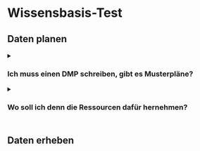 

# Wissensbasis-Test
## Daten planen

<Details markdown="block">
  <summary><h3>Ich muss einen DMP schreiben, gibt es Musterpläne?</h3></summary>
  
  
Ja, die HU Berlin hat [Musterpläne](https://www.cms.hu-berlin.de/de/dl/dataman/arbeiten/dmp_erstellen/dmp-info) erstellt und die Uni Wien stellt eine [DMP Collection](https://phaidra.univie.ac.at/search?page=1&pagesize=10) zur Verfügung

Es gibt auch verschiedene Templates für DMPs in Online-Tools wie [DMPonline](https://dmponline.dcc.ac.uk/) (an dieser Stelle der Hinweis: DMPOnline ist eine Webseite im United Kingdom und damit außerhalb der EU)

 
</details>


<details>
  <summary><h3>Wo soll ich denn die Ressourcen dafür hernehmen?<h3></summary>
  
Ressourcen können z.T. bei Antragsstellung mitgedacht werden, hier am [Beispiel der DFG](https://www.dfg.de/foerderung/grundlagen_rahmenbedingungen/forschungsdaten/beantragbare_mittel/index.html)

</details>


## Daten erheben

